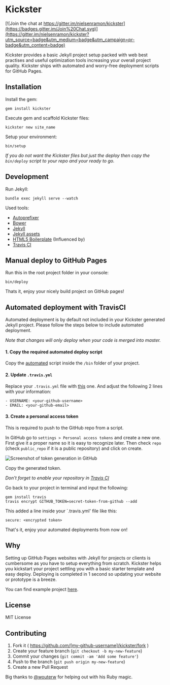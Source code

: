 Kickster
========

[![Join the chat at https://gitter.im/nielsenramon/kickster](https://badges.gitter.im/Join%20Chat.svg)](https://gitter.im/nielsenramon/kickster?utm_source=badge&utm_medium=badge&utm_campaign=pr-badge&utm_content=badge)

Kickster provides a basic Jekyll project setup packed with web best practises and useful optimization tools increasing your overall project quality. Kickster ships with automated and worry-free deployment scripts for GitHub Pages.

## Installation

Install the gem:

    gem install kickster

Execute gem and scaffold Kickster files:

    kickster new site_name

Setup your environment:

    bin/setup

*If you do not want the Kickster files but just the deploy then copy the `bin/deploy` script to your repo and your ready to go.*

## Development

Run Jekyll:

    bundle exec jekyll serve --watch

Used tools:
  - [Autoprefixer](https://github.com/postcss/autoprefixer)
  - [Bower](http://bower.io/)
  - [Jekyll](http://jekyllrb.com/)
  - [Jekyll assets](https://github.com/jekyll/jekyll-assets)
  - [HTML5 Boilerplate](https://html5boilerplate.com/) (Influenced by)
  - [Travis CI](http://travis-ci.org)

## Manual deploy to GitHub Pages

Run this in the root project folder in your console:

    bin/deploy

Thats it, enjoy your nicely build project on GitHub pages!

## Automated deployment with TravisCI

Automated deployment is by default not included in your Kickster generated Jekyll project. Please follow the steps below to include automated deployment.

*Note that changes will only deploy when your code is merged into master.*

#### 1. Copy the required automated deploy script

Copy the [automated](https://github.com/nielsenramon/kickster/blob/master/snippets/automated) script inside the `/bin` folder of your project.

#### 2. Update `.travis.yml`

Replace your `.travis.yml` file with [this](https://github.com/nielsenramon/kickster/blob/master/snippets/.travis.yml) one.
And adjust the following 2 lines with your information:

    - USERNAME: <your-github-username>
    - EMAIL: <your-github-email>

#### 3. Create a personal access token

This is required to push to the GitHub repo from a script.

In GitHub go to `settings > Personal access tokens` and create a new one.
First give it a proper name so it is easy to recognize later. Then check `repo` (check `public_repo` if it is a public repository) and click on create.

<img src="https://dl.dropboxusercontent.com/u/20823269/kickster-token.png" alt="Screenshot of token generation in GitHub">

Copy the generated token.

*Don't forget to enable your repository in [Travis CI](https://travis-ci.org/)*

Go back to your project in terminal and input the following:

    gem install travis
    travis encrypt GITHUB_TOKEN=secret-token-from-github --add

This added a line inside your `.travis.yml' file like this:

    secure: <encrypted token>

That's it, enjoy your automated deployments from now on!

## Why

Setting up GitHub Pages websites with Jekyll for projects or clients is cumbersome as you have to setup everything from scratch. Kickster helps you kickstart your project settling you with a basic starter template and easy deploy. Deploying is completed in 1 second so updating your website or prototype is a breeze.

You can find example project [here](https://github.com/nielsenramon/kickster/tree/website).

## License

MIT License

## Contributing

1. Fork it ( https://github.com/[my-github-username]/kickster/fork )
2. Create your feature branch (`git checkout -b my-new-feature`)
3. Commit your changes (`git commit -am 'Add some feature'`)
4. Push to the branch (`git push origin my-new-feature`)
5. Create a new Pull Request

Big thanks to [@wouterw](https://github.com/wouterw) for helping out with his Ruby magic.
